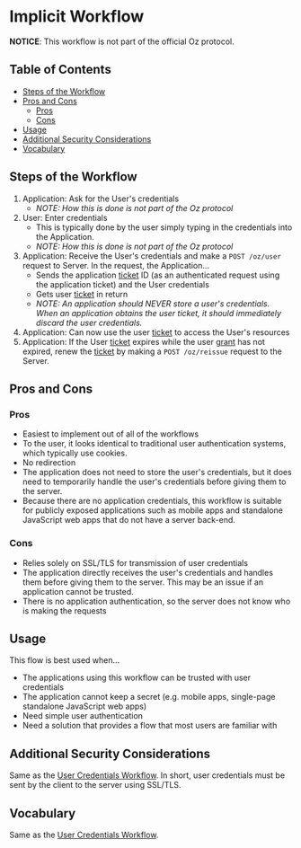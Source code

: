<!-- omit in toc -->
# Implicit Workflow

**NOTICE**: This workflow is not part of the official Oz protocol.

<!-- omit in toc -->
## Table of Contents

- [Steps of the Workflow](#steps-of-the-workflow)
- [Pros and Cons](#pros-and-cons)
  - [Pros](#pros)
  - [Cons](#cons)
- [Usage](#usage)
- [Additional Security Considerations](#additional-security-considerations)
- [Vocabulary](#vocabulary)

## Steps of the Workflow

1. Application: Ask for the User's credentials
   - _NOTE: How this is done is not part of the Oz protocol_
2. User: Enter credentials
   - This is typically done by the user simply typing in the credentials into
     the Application.
   - _NOTE: How this is done is not part of the Oz protocol_
3. Application: Receive the User's credentials and make a `POST /oz/user`
    request to Server. In the request, the Application…
    - Sends the application [ticket](api-reference/shared-arrays.md#ticket)
      ID (as an authenticated request using the application ticket) and the User
      credentials
    - Gets user [ticket](api-reference/shared-arrays.md#ticket) in return
    - _NOTE: An application should NEVER store a user's credentials. When an
      application obtains the user ticket, it should immediately discard the
      user credentials._
4. Application: Can now use the user [ticket](api-reference/shared-arrays.md#ticket)
   to access the User's resources
5. Application: If the User [ticket](api-reference/shared-arrays#ticket)
    expires while the user [grant](api-reference/shared-arrays.md#grant) has not
    expired, renew the [ticket](api-reference/shared-arrays#ticket) by making a
    `POST /oz/reissue` request to the Server.

## Pros and Cons

### Pros

- Easiest to implement out of all of the workflows
- To the user, it looks identical to traditional user authentication systems,
  which typically use cookies.
- No redirection
- The application does not need to store the user's credentials, but it does
  need to temporarily handle the user's credentials before giving them to the
  server.
- Because there are no application credentials, this workflow is suitable for
  publicly exposed applications such as mobile apps and standalone JavaScript
  web apps that do not have a server back-end.

### Cons

- Relies solely on SSL/TLS for transmission of user credentials
- The application directly receives the user's credentials and handles them
  before giving them to the server. This may be an issue if an application
  cannot be trusted.
- There is no application authentication, so the server does not know who is
  making the requests

## Usage

This flow is best used when...

- The applications using this workflow can be trusted with user credentials
- The application cannot keep a secret (e.g. mobile apps, single-page standalone
  JavaScript web apps)
- Need simple user authentication
- Need a solution that provides a flow that most users are familiar with

## Additional Security Considerations

Same as the [User Credentials Workflow](user-credentials-workflow.md). In
short, user credentials must be sent by the client to the server using SSL/TLS.

## Vocabulary

Same as the [User Credentials Workflow](user-credentials-workflow.md).
